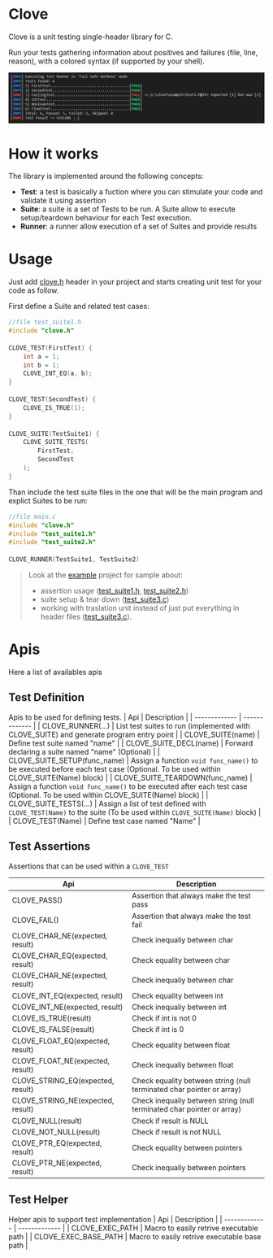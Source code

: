 # Clove
Clove is a unit testing single-header library for C.

Run your tests gathering information about positives and failures (file, line, reason), with a colored syntax (if supported by your shell).

![Clove test run result](./example/result.png)


# How it works
The library is implemented around the following concepts:
- **Test**: a test is basically a fuction where you can stimulate your code and validate it using assertion
- **Suite**: a suite is a set of Tests to be run. A Suite allow to execute setup/teardown behaviour for each Test execution.
- **Runner**: a runner allow execution of a set of Suites and provide results

# Usage
Just add [clove.h](./clove.h) header in your project and starts creating unit test for your code as follow.

First define a Suite and related test cases:
```c
//file test_suite1.h
#include "clove.h"

CLOVE_TEST(FirstTest) {
    int a = 1;
    int b = 1;
    CLOVE_INT_EQ(a, b);
}

CLOVE_TEST(SecondTest) {
    CLOVE_IS_TRUE(1);
}

CLOVE_SUITE(TestSuite1) {
    CLOVE_SUITE_TESTS(
        FirstTest, 
        SecondTest
    );
}
```

Than include the test suite files in the one that will be the main program and explict Suites to be run:

```c
//file main.c
#include "clove.h"
#include "test_suite1.h"
#include "test_suite2.h"

CLOVE_RUNNER(TestSuite1, TestSuite2)
```

> Look at the [example](./example) project for sample about:
> - assertion usage ([test_suite1.h](./example/test_suite1.h), [test_suite2.h](./example/test_suite2.h))
> - suite setup & tear down ([test_suite3.c](./example/test_suite3.c))
> - working with traslation unit instead of just put everything in header files ([test_suite3.c](./example/test_suite3.c)).

# Apis
Here a list of availables apis
## Test Definition
Apis to be used for defining tests.
| Api | Description |
| ------------- | ------------- |
| CLOVE_RUNNER(...)  | List test suites to run (implemented with CLOVE_SUITE) and generate program entry point  |
| CLOVE_SUITE(name)  | Define test suite named "name" |
| CLOVE_SUITE_DECL(name)  | Forward declaring a suite named "name" (Optional) |
| CLOVE_SUITE_SETUP(func_name)  | Assign a function `void func_name()` to be executed before each test case (Optional. To be used within CLOVE_SUITE(Name) block) |
| CLOVE_SUITE_TEARDOWN(func_name)  | Assign a function `void func_name()` to be executed after each test case (Optional. To be used within CLOVE_SUITE(Name) block) |
| CLOVE_SUITE_TESTS(...)  | Assign a list of test defined with ```CLOVE_TEST(Name)``` to the suite (To be used within ```CLOVE_SUITE(Name)``` block) |
| CLOVE_TEST(Name)  | Define test case named "Name" |


## Test Assertions
Assertions that can be used within a ```CLOVE_TEST```

| Api | Description |
| ------------- | ------------- |
| CLOVE_PASS()  | Assertion that always make the test pass |
| CLOVE_FAIL()  | Assertion that always make the test fail |
| CLOVE_CHAR_NE(expected, result)  | Check inequaliy between char |
| CLOVE_CHAR_EQ(expected, result)  | Check equality between char |
| CLOVE_CHAR_NE(expected, result)  | Check inequaliy between char |
| CLOVE_INT_EQ(expected, result)  | Check equality between int |
| CLOVE_INT_NE(expected, result)  | Check inequaliy between int |
| CLOVE_IS_TRUE(result)  | Check if int is not 0 |
| CLOVE_IS_FALSE(result)  | Check if int is 0 |
| CLOVE_FLOAT_EQ(expected, result)  | Check equality between float |
| CLOVE_FLOAT_NE(expected, result)  | Check inequaliy between float |
| CLOVE_STRING_EQ(expected, result)  | Check equality between string (null terminated char pointer or array) |
| CLOVE_STRING_NE(expected, result)  | Check inequaliy between string (null terminated char pointer or array) |
| CLOVE_NULL(result)  | Check if result is NULL |
| CLOVE_NOT_NULL(result)  | Check if result is not NULL |
| CLOVE_PTR_EQ(expected, result)  | Check equality between pointers |
| CLOVE_PTR_NE(expected, result)  | Check inequaliy between pointers |


## Test Helper
Helper apis to support test implementation
| Api | Description |
| ------------- | ------------- |
| CLOVE_EXEC_PATH  | Macro to easily retrive executable path |
| CLOVE_EXEC_BASE_PATH  | Macro to easily retrive executable base path |
